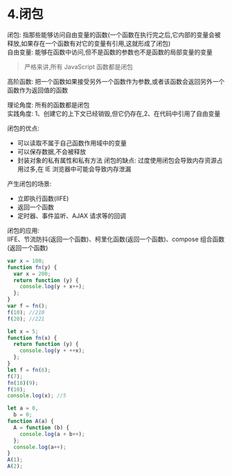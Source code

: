 # 4.闭包
闭包: 指那些能够访问自由变量的函数(一个函数在执行完之后,它内部的变量会被释放,如果存在一个函数有对它的变量有引用,这就形成了闭包)  
自由变量: 能够在函数中访问,但不是函数的参数也不是函数的局部变量的变量

> 严格来讲,所有 JavaScript 函数都是闭包

高阶函数: 把一个函数如果接受另外一个函数作为参数,或者该函数会返回另外一个函数作为返回值的函数

理论角度: 所有的函数都是闭包  
实践角度: 1、创建它的上下文已经销毁,但它仍存在,2、在代码中引用了自由变量

闭包的优点:

- 可以读取不属于自己函数作用域中的变量
- 可以保存数据,不会被释放
- 封装对象的私有属性和私有方法
  闭包的缺点: 过度使用闭包会导致内存资源占用过多,在 IE 浏览器中可能会导致内存泄漏

产生闭包的场景:

- 立即执行函数(IIFE)
- 返回一个函数
- 定时器、事件监听、AJAX 请求等的回调

闭包的应用:  
IIFE、节流防抖(返回一个函数)、柯里化函数(返回一个函数)、compose 组合函数(返回一个函数)

```js
var x = 100;
function fn(y) {
  var x = 200;
  return function (y) {
    console.log(y + x++);
  };
}
var f = fn();
f(10); //210
f(20); //221

let x = 5;
function fn(x) {
  return function (y) {
    console.log(y + ++x);
  };
}
let f = fn(6);
f(7);
fn(18)(9);
f(10);
console.log(x); //5

let a = 0,
  b = 0;
function A(a) {
  A = function (b) {
    console.log(a + b++);
  };
  console.log(a++);
}
A(1);
A(2);
```
